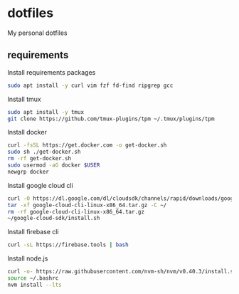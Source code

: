 # dotfiles

My personal dotfiles

## requirements

Install requirements packages

```bash
sudo apt install -y curl vim fzf fd-find ripgrep gcc
```

Install tmux

```bash
sudo apt install -y tmux
git clone https://github.com/tmux-plugins/tpm ~/.tmux/plugins/tpm
```

Install docker

```bash
curl -fsSL https://get.docker.com -o get-docker.sh
sudo sh ./get-docker.sh
rm -rf get-docker.sh
sudo usermod -aG docker $USER
newgrp docker
```

Install google cloud cli

```bash
curl -O https://dl.google.com/dl/cloudsdk/channels/rapid/downloads/google-cloud-cli-linux-x86_64.tar.gz
tar -xf google-cloud-cli-linux-x86_64.tar.gz -C ~/
rm -rf google-cloud-cli-linux-x86_64.tar.gz
~/google-cloud-sdk/install.sh
```

Install firebase cli

```bash
curl -sL https://firebase.tools | bash
```

Install node.js

```bash
curl -o- https://raw.githubusercontent.com/nvm-sh/nvm/v0.40.3/install.sh | bash
source ~/.bashrc
nvm install --lts
```
